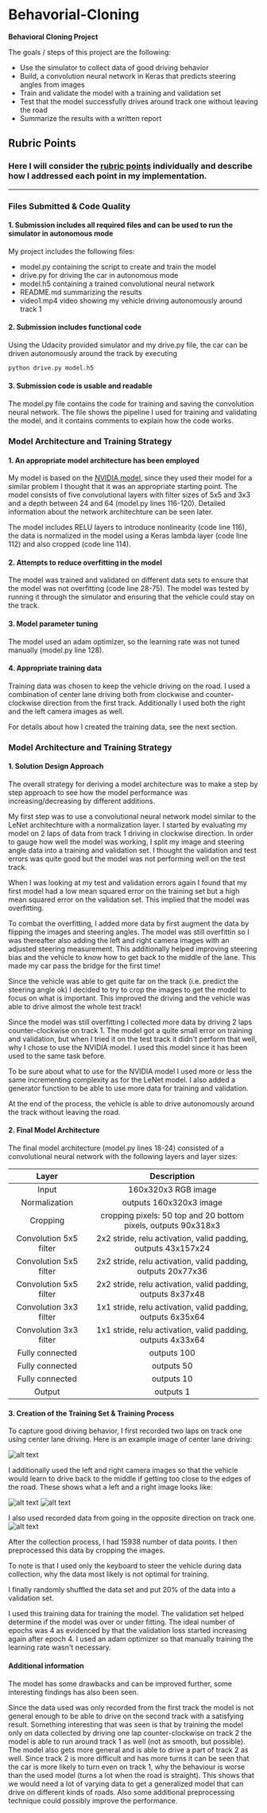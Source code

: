 # Behavorial-Cloning
**Behavioral Cloning Project**

The goals / steps of this project are the following:
* Use the simulator to collect data of good driving behavior
* Build, a convolution neural network in Keras that predicts steering angles from images
* Train and validate the model with a training and validation set
* Test that the model successfully drives around track one without leaving the road
* Summarize the results with a written report


[//]: # (Image References)

[image1]: ./examples/center.jpg "Center image"
[image2]: ./examples/right.jpg "Right Image"
[image3]: ./examples/left.jpg "Left Image"
[image4]: ./examples/opposite.jpg "Opposite direction"
[image5]: ./examples/flipped.png "Flipped Image"

## Rubric Points
### Here I will consider the [rubric points](https://review.udacity.com/#!/rubrics/432/view) individually and describe how I addressed each point in my implementation.  

---
### Files Submitted & Code Quality

#### 1. Submission includes all required files and can be used to run the simulator in autonomous mode

My project includes the following files:
* model.py containing the script to create and train the model
* drive.py for driving the car in autonomous mode
* model.h5 containing a trained convolutional neural network 
* README.md summarizing the results
* video1.mp4 video showing my vehicle driving autonomously around track 1

#### 2. Submission includes functional code
Using the Udacity provided simulator and my drive.py file, the car can be driven autonomously around the track by executing 
```sh
python drive.py model.h5
```

#### 3. Submission code is usable and readable

The model.py file contains the code for training and saving the convolution neural network. The file shows the pipeline I used for training and validating the model, and it contains comments to explain how the code works.

### Model Architecture and Training Strategy

#### 1. An appropriate model architecture has been employed

My model is based on the [NVIDIA model](http://images.nvidia.com/content/tegra/automotive/images/2016/solutions/pdf/end-to-end-dl-using-px.pdf), since they used their model for a similar problem I thought that it was an appropriate starting point. The model consists of five convolutional layers with filter sizes of 5x5 and 3x3 and a depth between 24 and 64 (model.py lines 116-120). Detailed information about the network architechture can be seen later.

The model includes RELU layers to introduce nonlinearity (code line 116), the data is normalized in the model using a Keras lambda layer (code line 112) and also cropped (code line 114). 

#### 2. Attempts to reduce overfitting in the model

The model was trained and validated on different data sets to ensure that the model was not overfitting (code line 28-75). The model was tested by running it through the simulator and ensuring that the vehicle could stay on the track.

#### 3. Model parameter tuning

The model used an adam optimizer, so the learning rate was not tuned manually (model.py line 128).

#### 4. Appropriate training data

Training data was chosen to keep the vehicle driving on the road. I used a combination of center lane driving both from clockwise and counter-clockwise direction from the first track. Additionally I used both the right and the left camera images as well.

For details about how I created the training data, see the next section. 

### Model Architecture and Training Strategy

#### 1. Solution Design Approach

The overall strategy for deriving a model architecture was to make a step by step approach to see how the model performance was increasing/decreasing by different additions.

My first step was to use a convolutional neural network model similar to the LeNet architechture with a normalization layer. I started by evaluating my model on 2 laps of data from track 1 driving in clockwise direction. In order to gauge how well the model was working, I split my image and steering angle data into a training and validation set. I thought the validation and test errors was quite good but the model was not performing well on the test track. 

When I was looking at my test and validation errors again I found that my first model had a low mean squared error on the training set but a high mean squared error on the validation set. This implied that the model was overfitting. 

To combat the overfitting, I added more data by first augment the data by flipping the images and steering angles. The model was still overfittin so I was thereafter also adding the left and right camera images with an adjusted steering measurement. This additionally helped improving steering bias and the vehicle to know how to get back to the middle of the lane. This made my car pass the bridge for the first time!

Since the vehicle was able to get quite far on the track (i.e. predict the steering angle ok) I decided to try to crop the images to get the model to focus on what is important. This improved the driving and the vehicle was able to drive almost the whole test track!

Since the model was still overfitting I collected more data by driving 2 laps counter-clockwise on track 1. The model got a quite small error on training and validation, but when I tried it on the test track it didn't perform that well, why I chose to use the NVIDIA model. I used this model since it has been used to the same task before.

To be sure about what to use for the NVIDIA model I used more or less the same incrementing complexity as for the LeNet model. I also added a generator function to be able to use more data for training and validation. 

At the end of the process, the vehicle is able to drive autonomously around the track without leaving the road.

#### 2. Final Model Architecture

The final model architecture (model.py lines 18-24) consisted of a convolutional neural network with the following layers and layer sizes:

| Layer         	|     Description	        		| 
|:---------------------:|:---------------------------------------------:| 
| Input         	| 160x320x3 RGB image   			|
| Normalization		| outputs 160x320x3 image			| 
| Cropping	     	| cropping pixels: 50 top and 20 bottom pixels, outputs 90x318x3|
| Convolution 5x5 filter| 2x2 stride, relu activation, valid padding, outputs 43x157x24		|
| Convolution 5x5 filter| 2x2 stride, relu activation, valid padding, outputs 20x77x36		|
| Convolution 5x5 filter| 2x2 stride, relu activation, valid padding, outputs 8x37x48		|
| Convolution 3x3 filter| 1x1 stride, relu activation, valid padding, outputs 6x35x64		|
| Convolution 3x3 filter| 1x1 stride, relu activation, valid padding, outputs 4x33x64		|
| Fully connected	| outputs 100								|
| Fully connected	| outputs 50								|
| Fully connected	| outputs 10								|
| Output		| outputs 1								|



#### 3. Creation of the Training Set & Training Process

To capture good driving behavior, I first recorded two laps on track one using center lane driving. Here is an example image of center lane driving:

![alt text][image1]

I additionally used the left and right camera images so that the vehicle would learn to drive back to the middle if getting too close to the edges of the road. These shows what a left and a right image looks like:

![alt text][image3]
![alt text][image2]

I also used recorded data from going in the opposite direction on track one.
![alt text][image4]

After the collection process, I had 15938 number of data points. I then preprocessed this data by cropping the images.

To note is that I used only the keyboard to steer the vehicle during data collection, why the data most likely is not optimal for training.

I finally randomly shuffled the data set and put 20% of the data into a validation set. 

I used this training data for training the model. The validation set helped determine if the model was over or under fitting. The ideal number of epochs was 4 as evidenced by that the validation loss started increasing again after epoch 4. I used an adam optimizer so that manually training the learning rate wasn't necessary.


#### Additional information

The model has some drawbacks and can be improved further, some interesting findings has also been seen.

Since the data used was only recorded from the first track the model is not general enough to be able to drive on the second track with a satisfying result. Something interesting that was seen is that by training the model only on data collected by driving one lap counter-clockwise on track 2 the model is able to run around track 1 as well (not as smooth, but possible). The model also gets more general and is able to drive a part of track 2 as well. Since track 2 is more difficult and has more turns it can be seen that the car is more likely to turn even on track 1, why the behaviour is worse than the used model (turns a lot when the road is straight). This shows that we would need a lot of varying data to get a generalized model that can drive on different kinds of roads. Also some additional preprocessing technique could possibly improve the performance.

